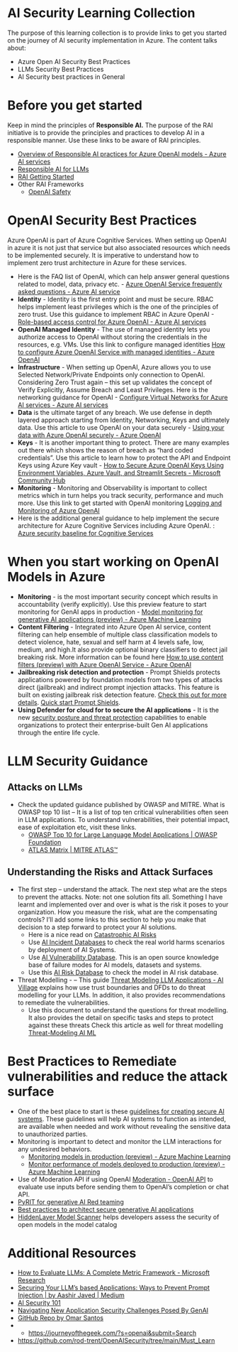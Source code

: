 # AI Security Learning Collection
The purpose of this learning collection is to provide links to get you started on the journey of AI security implementation in Azure. The content talks about:
- Azure Open AI Security Best Practices
- LLMs Security Best Practices
- AI Security best practices in General

# Before you get started
Keep in mind the principles of **Responsible AI.** The purpose of the RAI initiative is to provide the principles and practices to develop AI in a responsible manner. Use these links to be aware of RAI principles. 

- [Overview of Responsible AI practices for Azure OpenAI models - Azure AI services](https://learn.microsoft.com/en-us/legal/cognitive-services/openai/overview)
- [Responsible AI for LLMs ](https://techcommunity.microsoft.com/t5/ai-machine-learning-blog/deploy-large-language-models-responsibly-with-azure-ai/ba-p/3876792)
- [RAI Getting Started](https://github.com/sqlshep/RAI-Hack/blob/main/README.md)
- Other RAI Frameworks
     - [OpenAI Safety](https://openai.com/safety)
 
# OpenAI Security Best Practices
Azure OpenAI is part of Azure Cognitive Services. When setting up OpenAI in azure it is not just that service but also associated resources which needs to be implemented securely. It is imperative to understand how to implement zero trust architecture in Azure for these services.

- Here is the FAQ list of OpenAI, which can help answer general questions related to model, data, privacy etc. - [Azure OpenAI Service frequently asked questions - Azure AI service](https://learn.microsoft.com/en-us/azure/ai-services/openai/faq#using-your-data)
- **Identity**  - Identity is the first entry point and must be secure. RBAC helps implement least privileges which is the one of the principles of zero trust. Use this guidance to implement RBAC in Azure OpenAI - [Role-based access control for Azure OpenAI - Azure AI services](https://learn.microsoft.com/en-us/azure/ai-services/openai/how-to/role-based-access-control)
- **OpenAI Managed Identity** -  The use of managed identity lets you authorize access to OpenAI without storing the credentials in the resources, e.g. VMs. Use this link to configure managed identities [How to configure Azure OpenAI Service with managed identities - Azure OpenAI](https://learn.microsoft.com/en-us/azure/ai-services/openai/how-to/managed-identity)
- **Infrastructure** - When setting up OpenAI, Azure allows you to use Selected Network/Private Endpoints only connection to OpenAI. Considering Zero Trust again – this set up validates the concept of Verify Explicitly, Assume Breach and Least Privileges. Here is the networking guidance for OpenAI - [Configure Virtual Networks for Azure AI services - Azure AI services](https://learn.microsoft.com/en-us/azure/ai-services/cognitive-services-virtual-networks?context=%2Fazure%2Fai-services%2Fopenai%2Fcontext%2Fcontext&tabs=portal)
- **Data** is the ultimate target of any breach. We use defense in depth layered approach starting from Identity, Networking, Keys and ultimately data. Use this article to use OpenAI on your data securely - [Using your data with Azure OpenAI securely - Azure OpenAI](https://learn.microsoft.com/en-us/azure/ai-services/openai/how-to/use-your-data-securely)
- **Keys** - It is another important thing to protect. There are many examples out there which shows the reason of breach as “hard coded credentials”. Use this article to learn how to protect the API and Endpoint Keys using Azure Key vault - [How to Secure Azure OpenAI Keys Using Environment Variables, Azure Vault, and Streamlit Secrets - Microsoft Community Hub](https://techcommunity.microsoft.com/t5/healthcare-and-life-sciences/how-to-secure-azure-openai-keys-using-environment-variables/ba-p/3821162#:~:text=To%20ensure%20the%20security%20and%20confidentiality%20of%20your,audit%20key%20usage%20to%20detect%20any%20unauthorized%20access.)
- **Monitoring** -  Monitoring and Observability is important to collect metrics which in turn helps you track security, performance and much more. Use this link to get started with OpenAI monitoring [Logging and Monitoring of Azure OpenAI](https://learn.microsoft.com/en-us/azure/architecture/ai-ml/openai/architecture/log-monitor-azure-openai)
- Here is the additional general guidance to help implement the secure architecture for Azure Cognitive Services including Azure OpenAI. : [Azure security baseline for Cognitive Services](https://learn.microsoft.com/en-us/security/benchmark/azure/baselines/cognitive-services-security-baseline#security-profile)

# When you start working on OpenAI Models in Azure
- **Monitoring** - is the most important security concept which results in accountability (verify explicitly).  Use this preview feature to start monitoring for GenAI apps in production - [Model monitoring for generative AI applications (preview) - Azure Machine Learning](https://learn.microsoft.com/en-us/azure/machine-learning/prompt-flow/how-to-monitor-generative-ai-applications?view=azureml-api-2)
- **Content Filtering** - Integrated into Azure Open AI service, content filtering can help ensemble of multiple class classification models to detect violence, hate, sexual and self harm at 4 levels safe, low, medium, and high.It also provide optional binary classifiers to detect jail breaking risk. More information can be found here [How to use content filters (preview) with Azure OpenAI Service - Azure OpenAI](https://learn.microsoft.com/en-us/azure/ai-services/openai/how-to/content-filters)
- **Jailbreaking risk detection and protection** - Prompt Shields protects applications powered by foundation models from two types of attacks direct (jailbreak) and indirect prompt injection attacks. This feature is built on existing jailbreak risk detection feature. [Check this out for more details](https://techcommunity.microsoft.com/t5/ai-azure-ai-services-blog/azure-ai-announces-prompt-shields-for-jailbreak-and-indirect/ba-p/4099140). [Quick start Prompt Shields](https://learn.microsoft.com/en-us/azure/ai-services/content-safety/quickstart-jailbreak#analyze-attacks).
- **Using Defender for cloud for to secure the AI applications** - It is the new [security posture and threat protection](https://techcommunity.microsoft.com/t5/microsoft-defender-for-cloud/secure-your-ai-applications-from-code-to-runtime-with-microsoft/ba-p/4127665) capabilities to enable organizations to protect their enterprise-built Gen AI applications through the entire life cycle.

# LLM Security Guidance
## Attacks on LLMs
- Check the updated guidance published by OWASP and MITRE. What is OWASP top 10 list – It is a list of top ten critical vulnerabilities often seen in LLM applications. To understand vulnerabilities, their potential impact, ease of exploitation etc, visit these links.
    - [OWASP Top 10 for Large Language Model Applications | OWASP Foundation](https://owasp.org/www-project-top-10-for-large-language-model-applications/)
    - [ATLAS Matrix | MITRE ATLAS™](https://atlas.mitre.org/matrices/ATLAS/)

## Understanding the Risks and Attack Surfaces
- The first step – understand the attack. The next step what are the steps to prevent the attacks. Note: not one solution fits all. Something I have learnt and implemented over and over is what is the risk it poses to your organization. How you measure the risk, what are the compensating controls? I’ll add some links to this section to help you make that decision to a step forward to protect your AI solutions.
    - Here is a nice read on [Catastrophic AI Risks](https://www.safe.ai/ai-risk)
    - Use [AI Incident Databases](https://incidentdatabase.ai/) to check the real world harms scenarios by deployment of AI Systems.
    - Use [AI Vulnerability Database](https://avidml.org/#:~:text=AI%20Vulnerability%20Database%20%28AVID%29%20is%20an%20open-source%20knowledge,for%20Artificial%20Intelligence%20%28AI%29%20models%2C%20datasets%2C%20and%20systems.). This is an open source knowledge base of failure modes for AI models, datasets and systems.
    - Use this [AI Risk Database](https://airisk.io/) to check the model in AI risk database.
- Threat Modelling - – This guide [Threat Modeling LLM Applications - AI Village](https://aivillage.org/large%20language%20models/threat-modeling-llm/) explains how use trust boundaries and DFDs to do threat modelling for your LLMs. In addition, it also provides recommendations to remediate the vulnerabilities.
    - Use this document to understand the questions for threat modelling. It also provides the detail on specific tasks and steps to protect against these threats  Check this article as well for threat modelling [Threat-Modeling AI ML](https://learn.microsoft.com/en-us/security/engineering/threat-modeling-aiml)

# Best Practices to Remediate vulnerabilities and reduce the attack surface
- One of the best place to start is these [guidelines for creating secure AI systems](https://www.ncsc.gov.uk/files/Guidelines-for-secure-AI-system-development.pdf). These guidelines will help AI systems to function as intended, are available when needed and work without revealing the sensitive data to unauthorized parties.
- Monitoring is important to detect and monitor the LLM interactions for any undesired behaviors.
    - [Monitoring models in production (preview) - Azure Machine Learning](https://learn.microsoft.com/en-us/azure/machine-learning/concept-model-monitoring?view=azureml-api-2)
    - [Monitor performance of models deployed to production (preview) - Azure Machine Learning](https://learn.microsoft.com/en-us/azure/machine-learning/how-to-monitor-model-performance?view=azureml-api-2&tabs=azure-cli)
- Use of Moderation API if using OpenAI [Moderation - OpenAI API](https://platform.openai.com/docs/guides/moderation) to evaluate use inputs before sending them to OpenAI’s completion or chat API.
- [PyRIT for generative AI Red teaming](https://www.microsoft.com/en-us/security/blog/2024/02/22/announcing-microsofts-open-automation-framework-to-red-team-generative-ai-systems/)
- [Best practices to architect secure generative AI applications](https://techcommunity.microsoft.com/t5/security-compliance-and-identity/best-practices-to-architect-secure-generative-ai-applications/ba-p/4116661)
- [HiddenLayer Model Scanner](https://techcommunity.microsoft.com/t5/ai-ai-platform-blog/hiddenlayer-model-scanner-helps-developers-assess-the-security/ba-p/4140576) helps developers assess the security of open models in the model catalog

# Additional Resources

- [How to Evaluate LLMs: A Complete Metric Framework - Microsoft Research](https://www.microsoft.com/en-us/research/group/experimentation-platform-exp/articles/how-to-evaluate-llms-a-complete-metric-framework/)
- [Securing Your LLM’s based Applications: Ways to Prevent Prompt Injection | by Aashir Javed | Medium](https://medium.com/@aashirjaved/securing-your-llms-based-applications-ways-to-prevent-prompt-injection-c9968472e7a8#:~:text=Ways%20to%20prevent%20prompt%20injection%201%20Sanitize%20the,Prompt%20debiasing%20...%204%20GPT-3%20vs%20GPT-4%20)
- [AI Security 101](https://atlas.mitre.org/resources/ai-security-101#llm-security)
- [Navigating New Application Security Challenges Posed By GenAI](https://techcommunity.microsoft.com/t5/security-compliance-and-identity/navigating-new-application-security-challenges-posed-by-genai/ba-p/4128243)
- [GitHub Repo by Omar Santos](https://github.com/The-Art-of-Hacking/h4cker/tree/master/ai_research/AI%20Security%20Best%20Practices)
- - https://journeyofthegeek.com/?s=openai&submit=Search
- https://github.com/rod-trent/OpenAISecurity/tree/main/Must_Learn


  
